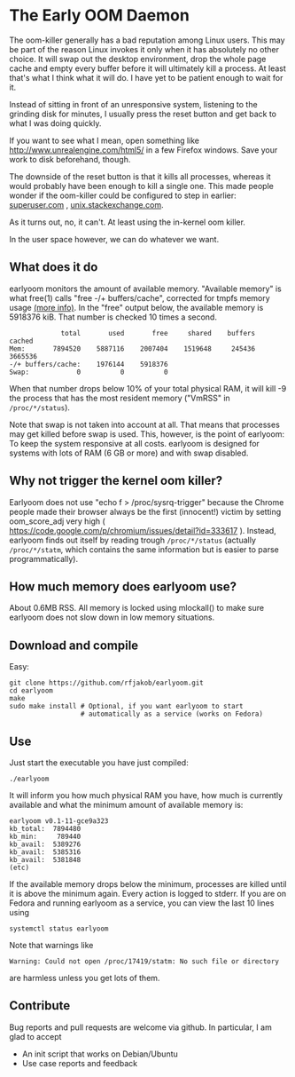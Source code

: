 The Early OOM Daemon
====================
The oom-killer generally has a bad reputation among Linux users. This may be
part of the reason Linux invokes it only when it has absolutely no other choice.
It will swap out the desktop environment, drop the whole page cache and empty
every buffer before it will ultimately kill a process. At least that's what I
think what it will do. I have yet to be patient enough to wait for it.

Instead of sitting in front of an unresponsive system, listening to the grinding
disk for minutes, I usually press the reset button and get back to what I was
doing quickly.

If you want to see what I mean, open something like
http://www.unrealengine.com/html5/
in a few Firefox windows. Save your work to disk beforehand, though.

The downside of the reset button is that it kills all processes, whereas it 
would probably have been enough to kill a single one. This made people wonder
if the oom-killer could be configured to step in earlier: [superuser.com][2]
, [unix.stackexchange.com][3].

As it turns out, no, it can't. At least using the in-kernel oom killer.

In the user space however, we can do whatever we want.

What does it do
---------------
earlyoom monitors the amount of available memory. "Available memory" is what
free(1) calls "free -/+ buffers/cache", corrected for tmpfs memory usage
[(more info)][1]. In the "free" output below, the available memory is 5918376 kiB.
That number is checked 10 times a second.

		         total       used       free     shared    buffers     cached
	Mem:       7894520    5887116    2007404    1519648     245436    3665536
	-/+ buffers/cache:    1976144    5918376
	Swap:            0          0          0

When that number drops below 10% of your total physical RAM, it will kill -9 the
process that has the most resident memory ("VmRSS" in `/proc/*/status`).

Note that swap is not taken into account at all. That means that processes
may get killed before swap is used. This, however, is the point of
earlyoom: To keep the system responsive at all costs. earlyoom is designed
for systems with lots of RAM (6 GB or more) and with swap disabled.

Why not trigger the kernel oom killer?
--------------------------------------
Earlyoom does not use "echo f > /proc/sysrq-trigger" because the Chrome people made
their browser always be the first (innocent!) victim by setting oom_score_adj
very high ( https://code.google.com/p/chromium/issues/detail?id=333617 ).
Instead, earlyoom finds out itself by reading trough `/proc/*/status`
(actually `/proc/*/statm`, which contains the same information but is easier to
parse programmatically).

How much memory does earlyoom use?
----------------------------------
About 0.6MB RSS. All memory is locked using mlockall() to make sure
earlyoom does not slow down in low memory situations.

Download and compile
--------------------
Easy:

	git clone https://github.com/rfjakob/earlyoom.git
	cd earlyoom
	make
	sudo make install # Optional, if you want earlyoom to start
	                  # automatically as a service (works on Fedora)

Use
---
Just start the executable you have just compiled:

	./earlyoom

It will inform you how much physical RAM you have, how much is currently
available and what the minimum amount of available memory is:

	earlyoom v0.1-11-gce9a323
	kb_total:  7894480
	kb_min:     789440
	kb_avail:  5389276
	kb_avail:  5385316
	kb_avail:  5381848
	(etc)

If the available memory drops below the minimum, processes are killed until it
is above the minimum again. Every action is logged to stderr. If you are on
Fedora and running earlyoom as a service, you can view the last 10 lines
using

	systemctl status earlyoom

Note that warnings like

	Warning: Could not open /proc/17419/statm: No such file or directory

are harmless unless you get lots of them.

Contribute
----------
Bug reports and pull requests are welcome via github. In particular, I am glad to
accept
* An init script that works on Debian/Ubuntu
* Use case reports and feedback

[1]: http://www.freelists.org/post/procps/library-properly-handle-memory-used-by-tmpfs
[2]: http://superuser.com/questions/406101/is-it-possible-to-make-the-oom-killer-intervent-earlier
[3]: http://unix.stackexchange.com/questions/38507/is-it-possible-to-trigger-oom-killer-on-forced-swapping
